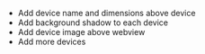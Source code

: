 - Add device name and dimensions above device
- Add background shadow to each device
- Add device image above webview
- Add more devices
